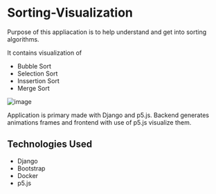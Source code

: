 # Sorting-Visualization

Purpose of this appliacation is to help understand and get into sorting algorithms. 


It contains visualization of
* Bubble Sort
* Selection Sort
* Inssertion Sort
* Merge Sort


![image](https://github.com/AdrianK98/Sorting-Visualization/assets/65118310/2992461b-e6a0-4dc6-9932-431720ea1951)



Application is primary made with Django and p5.js. Backend generates animations frames and frontend with use of p5.js visualize them.




## Technologies Used

* Django
* Bootstrap
* Docker
* p5.js
